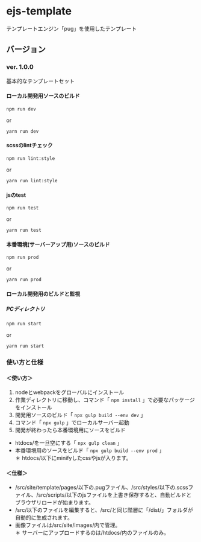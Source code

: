 # ejs-template
テンプレートエンジン「pug」を使用したテンプレート


## バージョン

### ver. 1.0.0
基本的なテンプレートセット

#### ローカル開発用ソースのビルド

```
npm run dev
```

or 

```
yarn run dev
```

#### scssのlintチェック

```
npm run lint:style
```
  
or
  
```
yarn run lint:style
```

#### jsのtest

```
npm run test
```
  
or
  
```
yarn run test
```
  
#### 本番環境(サーバーアップ用)ソースのビルド

```
npm run prod
```

or 

```
yarn run prod
```

#### ローカル開発用のビルドと監視
##### PCディレクトリ

```
npm run start
```

or 

```
yarn run start
```

### 使い方と仕様


#### ＜使い方＞
  1. nodeとwebpackをグローバルにインストール
  2. 作業ディレクトリに移動し、コマンド「 `npm install` 」で必要なパッケージをインストール
  3. 開発用ソースのビルド「 `npx gulp build --env dev` 」
  4. コマンド「 `npx gulp` 」でローカルサーバー起動
  5. 開発が終わったら本番環境用にソースをビルド
  - htdocs/を一旦空にする「 `npx gulp clean` 」
  - 本番環境用のソースをビルド「 `npx gulp build --env prod` 」  
  ＊ htdocs/以下にminifyしたcssやjsが入ります。

#### ＜仕様＞
  * /src/site/template/pages/以下の.pugファイル、/src/styles/以下の.scssファイル、/src/scripts/以下のjsファイルを上書き保存すると、自動ビルドとブラウザリロードが始まります。  
  * /src/以下のファイルを編集すると、/src/と同じ階層に「/dist/」フォルダが自動的に生成されます。  
  * 画像ファイルは/src/site/images/内で管理。  
  ＊ サーバーにアップロードするのは/htdocs/内のファイルのみ。
